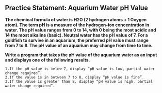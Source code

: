 ## Practice Statement: Aquarium Water pH Value

**The chemical formula of water is H2O (2 hydrogen atoms + 1 Oxygen atom). 
The term pH is a measure of the hydrogen-ion concentration in water.
The pH value ranges from 0 to 14, with 0 being the most acidic and 14 the most alkaline (basic). 
Neutral water has the pH value of 7.
For a goldfish to survive in an aquarium, the preferred pH value must range from 7 to 8.
The pH value of an aquarium may change from time to time.**

**Write a program that takes the pH value of the aquarium water as an input and displays one of the following results.**

    1.If the pH value is below 7, display “pH value is low, partial water change required”.
    2.If the value is in between 7 to 8, display “pH value is fine”.
    3.If the value is greater than 8, display “pH value is high, partial water change required”.



